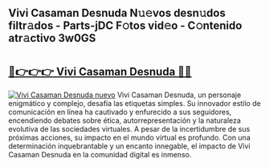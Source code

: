 ## Vivi Casaman Desnuda N𝚞𝚎vos desn𝚞dos filtr𝚊dos - Parts-jDC F𝚘tos vid𝚎o - C𝚘ntenido atr𝚊ctivo 3w0GS

# <h2><a href="http://mbbgmv.tromn.icu/?c=Vivi+Casaman+Desnuda">🔗👉👉👉 Vivi Casaman Desnuda 🔗🔗</a></h2>

[![Vivi Casaman Desnuda nuevo](https://i.imgur.com/pEAQMta.gif)](http://mbbgmv.tromn.icu/?c=Vivi+Casaman+Desnuda)
Vivi Casaman Desnuda, un personaje enigmático y complejo, desafía las etiquetas simples. Su innovador estilo de comunicación en línea ha cautivado y enfurecido a sus seguidores, encendiendo debates sobre ética, autorrepresentación y la naturaleza evolutiva de las sociedades virtuales. A pesar de la incertidumbre de sus próximas acciones, su impacto en el mundo virtual es profundo. Con una determinación inquebrantable y un encanto innegable, el impacto de Vivi Casaman Desnuda en la comunidad digital es inmenso.
